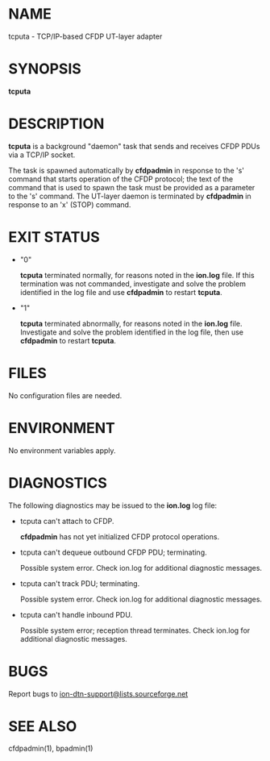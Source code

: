 # NAME

tcputa - TCP/IP-based CFDP UT-layer adapter

# SYNOPSIS

**tcputa**

# DESCRIPTION

**tcputa** is a background "daemon" task that sends and receives CFDP PDUs
via a TCP/IP socket.

The task is spawned automatically by **cfdpadmin** in response to the 's'
command that starts operation of the CFDP protocol; the text of the
command that is used to spawn the task must be provided
as a parameter to the 's' command.  The UT-layer daemon is
terminated by **cfdpadmin** in response to an 'x' (STOP) command.

# EXIT STATUS

- "0"

    **tcputa** terminated normally, for reasons noted in the **ion.log** file.  If
    this termination was not commanded, investigate and solve the problem identified
    in the log file and use **cfdpadmin** to restart **tcputa**.

- "1"

    **tcputa** terminated abnormally, for reasons noted in the **ion.log** file.
    Investigate and solve the problem identified in the log file, then use
    **cfdpadmin** to restart **tcputa**.

# FILES

No configuration files are needed.

# ENVIRONMENT

No environment variables apply.

# DIAGNOSTICS

The following diagnostics may be issued to the **ion.log** log file:

- tcputa can't attach to CFDP.

    **cfdpadmin** has not yet initialized CFDP protocol operations.

- tcputa can't dequeue outbound CFDP PDU; terminating.

    Possible system error.  Check ion.log for additional diagnostic messages.

- tcputa can't track PDU; terminating.

    Possible system error.  Check ion.log for additional diagnostic messages.

- tcputa can't handle inbound PDU.

    Possible system error; reception thread terminates.  Check ion.log for
    additional diagnostic messages.

# BUGS

Report bugs to <ion-dtn-support@lists.sourceforge.net>

# SEE ALSO

cfdpadmin(1), bpadmin(1)
